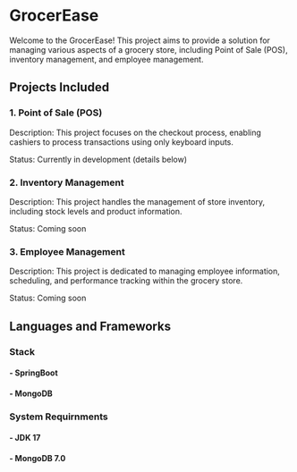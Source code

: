 # GrocerEase
Welcome to the GrocerEase! This project aims to provide a solution for managing various aspects of a grocery store, including Point of Sale (POS), inventory management, and employee management.


## Projects Included
### 1. Point of Sale (POS)

Description: This project focuses on the checkout process, enabling cashiers to process transactions using only keyboard inputs.

Status: Currently in development (details below)
### 2. Inventory Management

Description: This project handles the management of store inventory, including stock levels and product information.

Status: Coming soon
### 3. Employee Management

Description: This project is dedicated to managing employee information, scheduling, and performance tracking within the grocery store.

Status: Coming soon


## Languages and Frameworks
### Stack
#### - SpringBoot
#### - MongoDB
### System Requirnments
#### - JDK 17
#### - MongoDB 7.0
